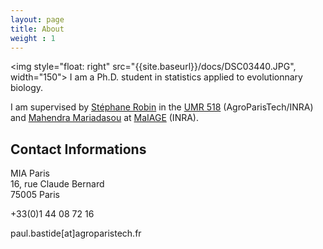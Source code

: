 ```yaml
---
layout: page
title: About
weight : 1
---
```

<img style="float: right" src="{{site.baseurl}}/docs/DSC03440.JPG", width="150">
I am a Ph.D. student in statistics applied to evolutionnary biology.

I am supervised by [Stéphane Robin](https://www6.inra.fr/mia-paris/Equipes/Membres/Stephane-Robin)
in the [UMR 518](http://www-old.agroparistech.fr/agroparistech/mmip/maths/essaimia/) (AgroParisTech/INRA)
and [Mahendra Mariadasou](https://mig.jouy.inra.fr/?q=fr/mariadassou) at [MaIAGE](http://maiage.jouy.inra.fr/) (INRA).

## Contact Informations

MIA Paris  
16, rue Claude Bernard  
75005 Paris

+33(0)1 44 08 72 16

paul.bastide[at]agroparistech.fr